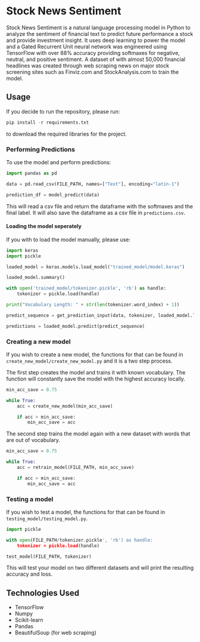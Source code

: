 # Stock News Sentiment

Stock News Sentiment is a natural language processing model in Python to analyze the sentiment of financial text to predict future performance a stock and provide investment insight. It uses deep learning to power the model and a Gated Recurrent Unit neural network was engineered using TensorFlow with over 88% accuracy providing softmaxes for negative, neutral, and positive sentiment. A dataset of with almost 50,000 financial headlines was created through web scraping news on major stock screening sites such as Finviz.com and StockAnalysis.com to train the model.

## Usage
If you decide to run the repository, please run:

```python
pip install -r requirements.txt
```

to download the required libraries for the project.

### Performing Predictions

To use the model and perform predictions:

```python
import pandas as pd

data = pd.read_csv(FILE_PATH, names=["Text"], encoding="latin-1")

prediction_df = model_predict(data)
```

This will read a csv file and return the dataframe with the softmaxes and the final label. It will also save the dataframe as a csv file in ```predictions.csv```. 

#### Loading the model seperately

If you with to load the model manually, please use:
```python
import keras
import pickle

loaded_model = keras.models.load_model("trained_model/model.keras")

loaded_model.summary()

with open('trained_model/tokenizer.pickle', 'rb') as handle:
    tokenizer = pickle.load(handle)

print("Vocabulary Length: " + str(len(tokenizer.word_index) + 1))

predict_sequence = get_prediction_input(data, tokenizer, loaded_model.layers[0].input_shape[0][1])

predictions = loaded_model.predict(predict_sequence)
```

### Creating a new model

If you wish to create a new model, the functions for that can be found in ```create_new_model/create_new_model.py``` and it is a two step process.

The first step creates the model and trains it with known vocabulary. The function will constantly save the model with the highest accuracy locally.

```python
min_acc_save = 0.75

while True:
    acc = create_new_model(min_acc_save)

    if acc > min_acc_save:
        min_acc_save = acc

```

The second step trains the model again with a new dataset with words that are out of vocabulary.

```python
min_acc_save = 0.75

while True:
    acc = retrain_model(FILE_PATH, min_acc_save)

    if acc > min_acc_save:
        min_acc_save = acc

```

### Testing a model

If you wish to test a model, the functions for that can be found in ```testing_model/testing_model.py```.

```python
import pickle

with open(FILE_PATH/tokenizer.pickle', 'rb') as handle:
    tokenizer = pickle.load(handle)

test_model(FILE_PATH, tokenizer)
```

This will test your model on two different datasets and will print the resulting accuracy and loss.

## Technologies Used
- TensorFlow
- Numpy
- Scikit-learn
- Pandas
- BeautifulSoup (for web scraping)

